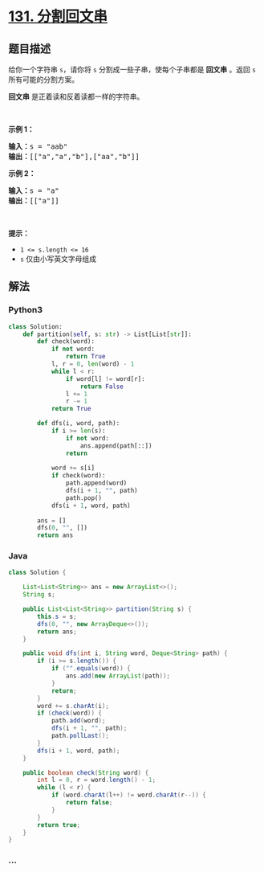 # [131. 分割回文串](https://leetcode-cn.com/problems/palindrome-partitioning)



## 题目描述

<!-- 这里写题目描述 -->

<p>给你一个字符串 <code>s</code>，请你将<em> </em><code>s</code><em> </em>分割成一些子串，使每个子串都是 <strong>回文串</strong> 。返回 <code>s</code> 所有可能的分割方案。</p>

<p><strong>回文串</strong> 是正着读和反着读都一样的字符串。</p>

<p> </p>

<p><strong>示例 1：</strong></p>

<pre>
<strong>输入：</strong>s = "aab"
<strong>输出：</strong>[["a","a","b"],["aa","b"]]
</pre>

<p><strong>示例 2：</strong></p>

<pre>
<strong>输入：</strong>s = "a"
<strong>输出：</strong>[["a"]]
</pre>

<p> </p>

<p><strong>提示：</strong></p>

<ul>
	<li><code>1 <= s.length <= 16</code></li>
	<li><code>s</code> 仅由小写英文字母组成</li>
</ul>


## 解法

<!-- 这里可写通用的实现逻辑 -->

<!-- tabs:start -->

### **Python3**

<!-- 这里可写当前语言的特殊实现逻辑 -->

```python
class Solution:
    def partition(self, s: str) -> List[List[str]]:
        def check(word):
            if not word:
                return True
            l, r = 0, len(word) - 1
            while l < r:
                if word[l] != word[r]:
                    return False
                l += 1
                r -= 1
            return True

        def dfs(i, word, path):
            if i >= len(s):
                if not word:
                    ans.append(path[::])
                return 
            
            word += s[i]
            if check(word):
                path.append(word)
                dfs(i + 1, "", path)
                path.pop()
            dfs(i + 1, word, path)
        
        ans = []
        dfs(0, "", [])
        return ans
```

### **Java**

<!-- 这里可写当前语言的特殊实现逻辑 -->

```java
class Solution {

    List<List<String>> ans = new ArrayList<>();
    String s;

    public List<List<String>> partition(String s) {
        this.s = s;
        dfs(0, "", new ArrayDeque<>());
        return ans;
    }

    public void dfs(int i, String word, Deque<String> path) {
        if (i >= s.length()) {
            if ("".equals(word)) {
                ans.add(new ArrayList(path));
            }
            return;
        }
        word += s.charAt(i);
        if (check(word)) {
            path.add(word);
            dfs(i + 1, "", path);
            path.pollLast();
        }
        dfs(i + 1, word, path);
    }

    public boolean check(String word) {
        int l = 0, r = word.length() - 1;
        while (l < r) {
            if (word.charAt(l++) != word.charAt(r--)) {
                return false;
            }
        }
        return true;
    }
}
```

### **...**

```

```

<!-- tabs:end -->
